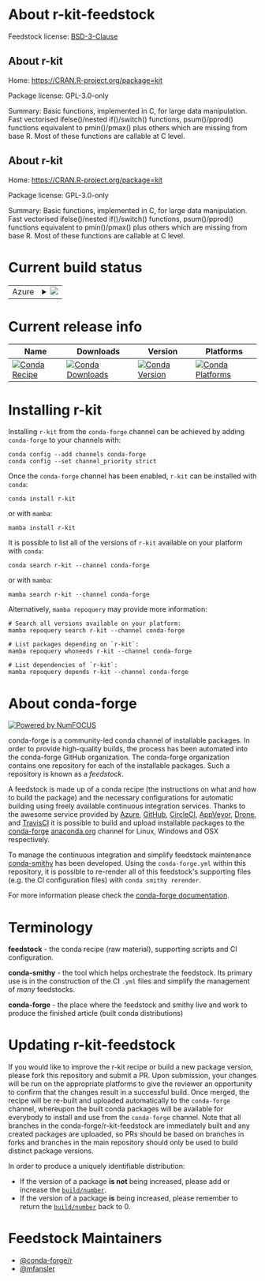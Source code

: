 About r-kit-feedstock
=====================

Feedstock license: [BSD-3-Clause](https://github.com/conda-forge/r-kit-feedstock/blob/main/LICENSE.txt)


About r-kit
-----------

Home: https://CRAN.R-project.org/package=kit

Package license: GPL-3.0-only

Summary: Basic functions, implemented in C, for large data manipulation. Fast vectorised ifelse()/nested if()/switch() functions, psum()/pprod() functions equivalent to pmin()/pmax() plus others which are missing from base R. Most of these functions are callable at C level.

About r-kit
-----------

Home: https://CRAN.R-project.org/package=kit

Package license: GPL-3.0-only

Summary: Basic functions, implemented in C, for large data manipulation. Fast vectorised ifelse()/nested if()/switch() functions, psum()/pprod() functions equivalent to pmin()/pmax() plus others which are missing from base R. Most of these functions are callable at C level.

Current build status
====================


<table>
    
  <tr>
    <td>Azure</td>
    <td>
      <details>
        <summary>
          <a href="https://dev.azure.com/conda-forge/feedstock-builds/_build/latest?definitionId=16235&branchName=main">
            <img src="https://dev.azure.com/conda-forge/feedstock-builds/_apis/build/status/r-kit-feedstock?branchName=main">
          </a>
        </summary>
        <table>
          <thead><tr><th>Variant</th><th>Status</th></tr></thead>
          <tbody><tr>
              <td>linux_64_r_base4.3</td>
              <td>
                <a href="https://dev.azure.com/conda-forge/feedstock-builds/_build/latest?definitionId=16235&branchName=main">
                  <img src="https://dev.azure.com/conda-forge/feedstock-builds/_apis/build/status/r-kit-feedstock?branchName=main&jobName=linux&configuration=linux%20linux_64_r_base4.3" alt="variant">
                </a>
              </td>
            </tr><tr>
              <td>linux_64_r_base4.4</td>
              <td>
                <a href="https://dev.azure.com/conda-forge/feedstock-builds/_build/latest?definitionId=16235&branchName=main">
                  <img src="https://dev.azure.com/conda-forge/feedstock-builds/_apis/build/status/r-kit-feedstock?branchName=main&jobName=linux&configuration=linux%20linux_64_r_base4.4" alt="variant">
                </a>
              </td>
            </tr><tr>
              <td>osx_64_r_base4.3</td>
              <td>
                <a href="https://dev.azure.com/conda-forge/feedstock-builds/_build/latest?definitionId=16235&branchName=main">
                  <img src="https://dev.azure.com/conda-forge/feedstock-builds/_apis/build/status/r-kit-feedstock?branchName=main&jobName=osx&configuration=osx%20osx_64_r_base4.3" alt="variant">
                </a>
              </td>
            </tr><tr>
              <td>osx_64_r_base4.4</td>
              <td>
                <a href="https://dev.azure.com/conda-forge/feedstock-builds/_build/latest?definitionId=16235&branchName=main">
                  <img src="https://dev.azure.com/conda-forge/feedstock-builds/_apis/build/status/r-kit-feedstock?branchName=main&jobName=osx&configuration=osx%20osx_64_r_base4.4" alt="variant">
                </a>
              </td>
            </tr><tr>
              <td>win_64_r_base4.3</td>
              <td>
                <a href="https://dev.azure.com/conda-forge/feedstock-builds/_build/latest?definitionId=16235&branchName=main">
                  <img src="https://dev.azure.com/conda-forge/feedstock-builds/_apis/build/status/r-kit-feedstock?branchName=main&jobName=win&configuration=win%20win_64_r_base4.3" alt="variant">
                </a>
              </td>
            </tr><tr>
              <td>win_64_r_base4.4</td>
              <td>
                <a href="https://dev.azure.com/conda-forge/feedstock-builds/_build/latest?definitionId=16235&branchName=main">
                  <img src="https://dev.azure.com/conda-forge/feedstock-builds/_apis/build/status/r-kit-feedstock?branchName=main&jobName=win&configuration=win%20win_64_r_base4.4" alt="variant">
                </a>
              </td>
            </tr>
          </tbody>
        </table>
      </details>
    </td>
  </tr>
</table>

Current release info
====================

| Name | Downloads | Version | Platforms |
| --- | --- | --- | --- |
| [![Conda Recipe](https://img.shields.io/badge/recipe-r--kit-green.svg)](https://anaconda.org/conda-forge/r-kit) | [![Conda Downloads](https://img.shields.io/conda/dn/conda-forge/r-kit.svg)](https://anaconda.org/conda-forge/r-kit) | [![Conda Version](https://img.shields.io/conda/vn/conda-forge/r-kit.svg)](https://anaconda.org/conda-forge/r-kit) | [![Conda Platforms](https://img.shields.io/conda/pn/conda-forge/r-kit.svg)](https://anaconda.org/conda-forge/r-kit) |

Installing r-kit
================

Installing `r-kit` from the `conda-forge` channel can be achieved by adding `conda-forge` to your channels with:

```
conda config --add channels conda-forge
conda config --set channel_priority strict
```

Once the `conda-forge` channel has been enabled, `r-kit` can be installed with `conda`:

```
conda install r-kit
```

or with `mamba`:

```
mamba install r-kit
```

It is possible to list all of the versions of `r-kit` available on your platform with `conda`:

```
conda search r-kit --channel conda-forge
```

or with `mamba`:

```
mamba search r-kit --channel conda-forge
```

Alternatively, `mamba repoquery` may provide more information:

```
# Search all versions available on your platform:
mamba repoquery search r-kit --channel conda-forge

# List packages depending on `r-kit`:
mamba repoquery whoneeds r-kit --channel conda-forge

# List dependencies of `r-kit`:
mamba repoquery depends r-kit --channel conda-forge
```


About conda-forge
=================

[![Powered by
NumFOCUS](https://img.shields.io/badge/powered%20by-NumFOCUS-orange.svg?style=flat&colorA=E1523D&colorB=007D8A)](https://numfocus.org)

conda-forge is a community-led conda channel of installable packages.
In order to provide high-quality builds, the process has been automated into the
conda-forge GitHub organization. The conda-forge organization contains one repository
for each of the installable packages. Such a repository is known as a *feedstock*.

A feedstock is made up of a conda recipe (the instructions on what and how to build
the package) and the necessary configurations for automatic building using freely
available continuous integration services. Thanks to the awesome service provided by
[Azure](https://azure.microsoft.com/en-us/services/devops/), [GitHub](https://github.com/),
[CircleCI](https://circleci.com/), [AppVeyor](https://www.appveyor.com/),
[Drone](https://cloud.drone.io/welcome), and [TravisCI](https://travis-ci.com/)
it is possible to build and upload installable packages to the
[conda-forge](https://anaconda.org/conda-forge) [anaconda.org](https://anaconda.org/)
channel for Linux, Windows and OSX respectively.

To manage the continuous integration and simplify feedstock maintenance
[conda-smithy](https://github.com/conda-forge/conda-smithy) has been developed.
Using the ``conda-forge.yml`` within this repository, it is possible to re-render all of
this feedstock's supporting files (e.g. the CI configuration files) with ``conda smithy rerender``.

For more information please check the [conda-forge documentation](https://conda-forge.org/docs/).

Terminology
===========

**feedstock** - the conda recipe (raw material), supporting scripts and CI configuration.

**conda-smithy** - the tool which helps orchestrate the feedstock.
                   Its primary use is in the construction of the CI ``.yml`` files
                   and simplify the management of *many* feedstocks.

**conda-forge** - the place where the feedstock and smithy live and work to
                  produce the finished article (built conda distributions)


Updating r-kit-feedstock
========================

If you would like to improve the r-kit recipe or build a new
package version, please fork this repository and submit a PR. Upon submission,
your changes will be run on the appropriate platforms to give the reviewer an
opportunity to confirm that the changes result in a successful build. Once
merged, the recipe will be re-built and uploaded automatically to the
`conda-forge` channel, whereupon the built conda packages will be available for
everybody to install and use from the `conda-forge` channel.
Note that all branches in the conda-forge/r-kit-feedstock are
immediately built and any created packages are uploaded, so PRs should be based
on branches in forks and branches in the main repository should only be used to
build distinct package versions.

In order to produce a uniquely identifiable distribution:
 * If the version of a package **is not** being increased, please add or increase
   the [``build/number``](https://docs.conda.io/projects/conda-build/en/latest/resources/define-metadata.html#build-number-and-string).
 * If the version of a package **is** being increased, please remember to return
   the [``build/number``](https://docs.conda.io/projects/conda-build/en/latest/resources/define-metadata.html#build-number-and-string)
   back to 0.

Feedstock Maintainers
=====================

* [@conda-forge/r](https://github.com/orgs/conda-forge/teams/r/)
* [@mfansler](https://github.com/mfansler/)

